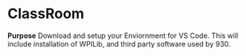# ClassRoom

**Purpose**
Download and setup your Enviornment for VS Code. This will include installation of WPILib, and third party software used by 930.

